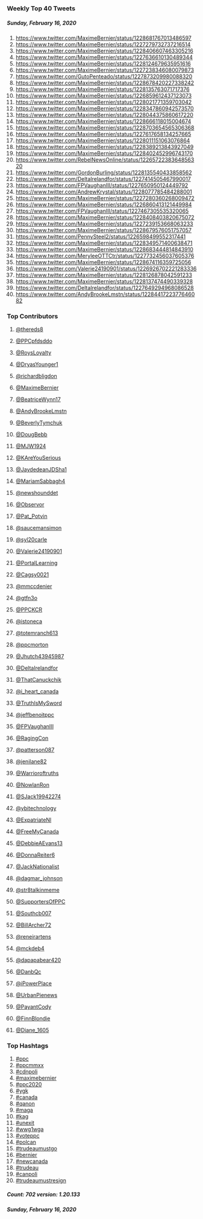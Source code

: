 ### Weekly Top 40 Tweets
##### Sunday, February 16, 2020
 1) https://www.twitter.com/MaximeBernier/status/1228681767013486597
 2) https://www.twitter.com/MaximeBernier/status/1227279732737216514
 3) https://www.twitter.com/MaximeBernier/status/1228406607463305216
 4) https://www.twitter.com/MaximeBernier/status/1227636610130489344
 5) https://www.twitter.com/MaximeBernier/status/1228124679635951616
 6) https://www.twitter.com/MaximeBernier/status/1227238346080079873
 7) https://www.twitter.com/GutoPenteado/status/1227873209980088320
 8) https://www.twitter.com/MaximeBernier/status/1228678420227338242
 9) https://www.twitter.com/MaximeBernier/status/1228135763071717376
10) https://www.twitter.com/MaximeBernier/status/1226859612437123073
11) https://www.twitter.com/MaximeBernier/status/1228021771359703042
12) https://www.twitter.com/MaximeBernier/status/1228347860942573570
13) https://www.twitter.com/MaximeBernier/status/1228044375860617220
14) https://www.twitter.com/MaximeBernier/status/1228666118015004674
15) https://www.twitter.com/MaximeBernier/status/1228703654565306368
16) https://www.twitter.com/MaximeBernier/status/1227617658134257665
17) https://www.twitter.com/MaximeBernier/status/1228011151063076864
18) https://www.twitter.com/MaximeBernier/status/1228389213843927049
19) https://www.twitter.com/MaximeBernier/status/1228402452996743170
20) https://www.twitter.com/RebelNewsOnline/status/1226572238364856320
21) https://www.twitter.com/GordonBurling/status/1228135540433858562
22) https://www.twitter.com/DeltaIrelandfor/status/1227414505467990017
23) https://www.twitter.com/FPVaughanIII/status/1227650950124449792
24) https://www.twitter.com/AndrewKrystal/status/1228077785484288001
25) https://www.twitter.com/MaximeBernier/status/1227280360268009472
26) https://www.twitter.com/MaximeBernier/status/1226860413121449984
27) https://www.twitter.com/FPVaughanIII/status/1227467305535320065
28) https://www.twitter.com/MaximeBernier/status/1228408403820675072
29) https://www.twitter.com/MaximeBernier/status/1227239153668063233
30) https://www.twitter.com/MaximeBernier/status/1228679576051757057
31) https://www.twitter.com/PennySteel2/status/1226598499552317441
32) https://www.twitter.com/MaximeBernier/status/1228349571400638471
33) https://www.twitter.com/MaximeBernier/status/1228683444814843910
34) https://www.twitter.com/MeryleeOTTCtr/status/1227732456037605376
35) https://www.twitter.com/MaximeBernier/status/1228674116359725056
36) https://www.twitter.com/Valerie24190901/status/1226926702221283336
37) https://www.twitter.com/MaximeBernier/status/1228126878042591233
38) https://www.twitter.com/MaximeBernier/status/1228137474490339328
39) https://www.twitter.com/DeltaIrelandfor/status/1227649294968086528
40) https://www.twitter.com/AndyBrookeLmstn/status/1228441722377646082

### Top Contributors
  1) [@thereds8](https://www.twitter.com/thereds8)
  2) [@PPCpfdsddo](https://www.twitter.com/PPCpfdsddo)
  3) [@RoysLoyalty](https://www.twitter.com/RoysLoyalty)
  4) [@DryasYounger1](https://www.twitter.com/DryasYounger1)
  5) [@richardbligdon](https://www.twitter.com/richardbligdon)
  6) [@MaximeBernier](https://www.twitter.com/MaximeBernier)
  7) [@BeatriceWynn17](https://www.twitter.com/BeatriceWynn17)
  8) [@AndyBrookeLmstn](https://www.twitter.com/AndyBrookeLmstn)
  9) [@BeverlyTymchuk](https://www.twitter.com/BeverlyTymchuk)
 10) [@DougBebb](https://www.twitter.com/DougBebb)

 11) [@MJW1924](https://www.twitter.com/MJW1924)
 12) [@KAreYouSerious](https://www.twitter.com/KAreYouSerious)
 13) [@JaydedeanJDSha1](https://www.twitter.com/JaydedeanJDSha1)
 14) [@MariamSabbagh4](https://www.twitter.com/MariamSabbagh4)
 15) [@newshounddet](https://www.twitter.com/newshounddet)
 16) [@Observor](https://www.twitter.com/Observor)
 17) [@Pat_Potvin](https://www.twitter.com/Pat_Potvin)
 18) [@saucemansimon](https://www.twitter.com/saucemansimon)
 19) [@syl20carle](https://www.twitter.com/syl20carle)
 20) [@Valerie24190901](https://www.twitter.com/Valerie24190901)

 21) [@PortalLearning](https://www.twitter.com/PortalLearning)
 22) [@Cagsy0021](https://www.twitter.com/Cagsy0021)
 23) [@mmccdenier](https://www.twitter.com/mmccdenier)
 24) [@gtfn3o](https://www.twitter.com/gtfn3o)
 25) [@PPCKCR](https://www.twitter.com/PPCKCR)
 26) [@istoneca](https://www.twitter.com/istoneca)
 27) [@totemranch613](https://www.twitter.com/totemranch613)
 28) [@ppcmorton](https://www.twitter.com/ppcmorton)
 29) [@Jhutch43945987](https://www.twitter.com/Jhutch43945987)
 30) [@DeltaIrelandfor](https://www.twitter.com/DeltaIrelandfor)

 31) [@ThatCanuckchik](https://www.twitter.com/ThatCanuckchik)
 32) [@i_heart_canada](https://www.twitter.com/i_heart_canada)
 33) [@TruthIsMySword](https://www.twitter.com/TruthIsMySword)
 34) [@jeffbenoitppc](https://www.twitter.com/jeffbenoitppc)
 35) [@FPVaughanIII](https://www.twitter.com/FPVaughanIII)
 36) [@RagingCon](https://www.twitter.com/RagingCon)
 37) [@patterson087](https://www.twitter.com/patterson087)
 38) [@jenilane82](https://www.twitter.com/jenilane82)
 39) [@Warrioroftruths](https://www.twitter.com/Warrioroftruths)
 40) [@NowlanRon](https://www.twitter.com/NowlanRon)

 41) [@SJack19942274](https://www.twitter.com/SJack19942274)
 42) [@ybitechnology](https://www.twitter.com/ybitechnology)
 43) [@ExpatriateNl](https://www.twitter.com/ExpatriateNl)
 44) [@FreeMyCanada](https://www.twitter.com/FreeMyCanada)
 45) [@DebbieAEvans13](https://www.twitter.com/DebbieAEvans13)
 46) [@DonnaReiter6](https://www.twitter.com/DonnaReiter6)
 47) [@JackNationalist](https://www.twitter.com/JackNationalist)
 48) [@dagmar_johnson](https://www.twitter.com/dagmar_johnson)
 49) [@str8talkinmeme](https://www.twitter.com/str8talkinmeme)
 50) [@SupportersOfPPC](https://www.twitter.com/SupportersOfPPC)

 51) [@Southcb007](https://www.twitter.com/Southcb007)
 52) [@BillArcher72](https://www.twitter.com/BillArcher72)
 53) [@reneirartens](https://www.twitter.com/reneirartens)
 54) [@mckdeb4](https://www.twitter.com/mckdeb4)
 55) [@dapapabear420](https://www.twitter.com/dapapabear420)
 56) [@DanbQc](https://www.twitter.com/DanbQc)
 57) [@iPowerPlace](https://www.twitter.com/iPowerPlace)
 58) [@UrbanPienews](https://www.twitter.com/UrbanPienews)
 59) [@PayantCody](https://www.twitter.com/PayantCody)
 60) [@FinnBlondie](https://www.twitter.com/FinnBlondie)

 61) [@Diane_1605](https://www.twitter.com/Diane_1605)


### Top Hashtags

  1) [#ppc](https://www.twitter.com/hashtag/ppc)
  2) [#ppcmmxx](https://www.twitter.com/hashtag/ppcmmxx)
  3) [#cdnpoli](https://www.twitter.com/hashtag/cdnpoli)
  4) [#maximebernier](https://www.twitter.com/hashtag/maximebernier)
  5) [#ppc2020](https://www.twitter.com/hashtag/ppc2020)
  6) [#ygk](https://www.twitter.com/hashtag/ygk)
  7) [#canada](https://www.twitter.com/hashtag/canada)
  8) [#qanon](https://www.twitter.com/hashtag/qanon)
  9) [#maga](https://www.twitter.com/hashtag/maga)
 10) [#kag](https://www.twitter.com/hashtag/kag)
 11) [#unexit](https://www.twitter.com/hashtag/unexit)
 12) [#wwg1wga](https://www.twitter.com/hashtag/wwg1wga)
 13) [#voteppc](https://www.twitter.com/hashtag/voteppc)
 14) [#polcan](https://www.twitter.com/hashtag/polcan)
 15) [#trudeaumustgo](https://www.twitter.com/hashtag/trudeaumustgo)
 16) [#bernier](https://www.twitter.com/hashtag/bernier)
 17) [#newcanada](https://www.twitter.com/hashtag/newcanada)
 18) [#trudeau](https://www.twitter.com/hashtag/trudeau)
 19) [#canpoli](https://www.twitter.com/hashtag/canpoli)
 20) [#trudeaumustresign](https://www.twitter.com/hashtag/trudeaumustresign)

##### Count: 702	version: 1.20.133
##### Sunday, February 16, 2020


